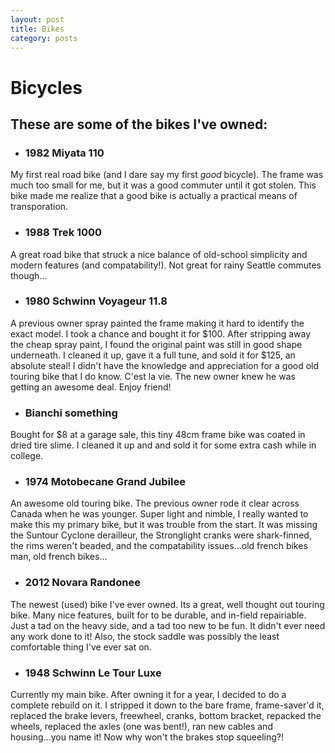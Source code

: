 ```yaml
---
layout: post
title: Bikes
category: posts
---
```

# Bicycles

## These are some of the bikes I've owned:

* ### 1982 Miyata 110
 My first real road bike (and I dare say my first <i>good</i> bicycle). The frame was much too small for me, but it was a good commuter until it got stolen. This bike made me realize that a good bike is actually a practical means of transporation.  

* ### 1988 Trek 1000
A great road bike that struck a nice balance of old-school simplicity and modern features (and compatability!). Not great for rainy Seattle commutes though...

* ### 1980 Schwinn Voyageur 11.8
A previous owner spray painted the frame making it hard to identify the exact model. I took a chance and bought it for $100. After stripping away the cheap spray paint, I found the original paint was still in good shape underneath. I cleaned it up, gave it a full tune, and sold it for $125, an absolute steal! I didn't have the knowledge and appreciation for a good old touring bike that I do know. C'est la vie. The new owner knew he was getting an awesome deal. Enjoy friend!

* ### Bianchi something
Bought for $8 at a garage sale, this tiny 48cm frame bike was coated in dried tire slime. I cleaned it up and and sold it for some extra cash while in college.

* ### 1974 Motobecane Grand Jubilee
An awesome old touring bike. The previous owner rode it clear across Canada when he was younger. Super light and nimble, I really wanted to make this my primary bike, but it was trouble from the start. It was missing the Suntour Cyclone derailleur, the Stronglight cranks were shark-finned, the rims weren't beaded, and the compatability issues...old french bikes man, old french bikes...

* ### 2012 Novara Randonee
The newest (used) bike I've ever owned. Its a great, well thought out touring bike. Many nice features, built for to be durable, and in-field repairiable. Just a tad on the heavy side, and a tad too new to be fun. It didn't ever need any work done to it! Also, the stock saddle was possibly the least comfortable thing I've ever sat on.

* ### 1948 Schwinn Le Tour Luxe
Currently my main bike. After owning it for a year, I decided to do a complete rebuild on it. I stripped it down to the bare frame, frame-saver'd it, replaced the brake levers, freewheel, cranks, bottom bracket, repacked the wheels, replaced the axles (one was bent!), ran new cables and housing...you name it! Now why won't the brakes stop squeeling?!
